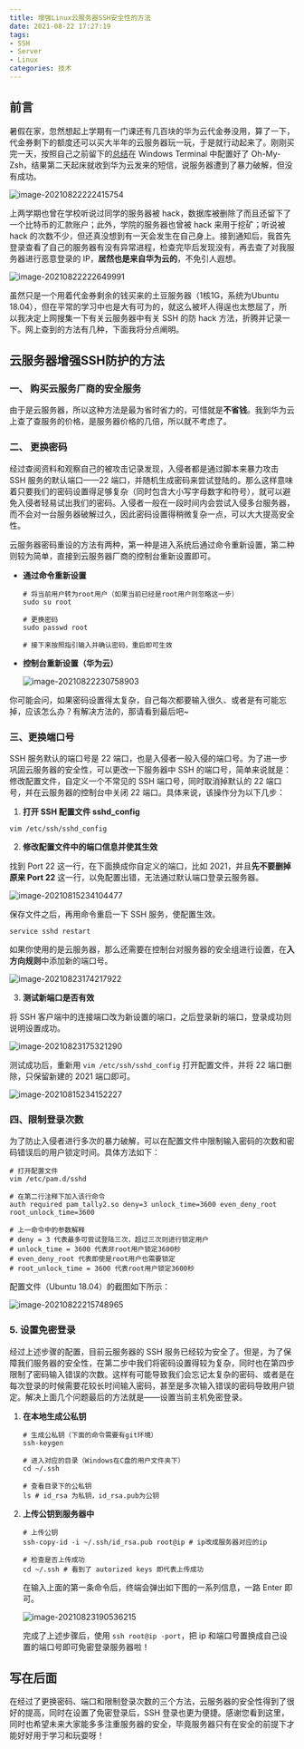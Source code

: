 ```yaml
---
title: 增强Linux云服务器SSH安全性的方法
date: 2021-08-22 17:27:19
tags:
- SSH
- Server
- Linux
categories: 技术
---
```


## 前言

暑假在家，忽然想起上学期有一门课还有几百块的华为云代金券没用，算了一下，代金券剩下的额度还可以买大半年的云服务器玩一玩，于是就行动起来了。刚刚买完一天，按照自己之前留下的[总结](https://blog.charfole.top/Win10%E7%B3%BB%E7%BB%9F%E4%B8%8B%E7%9A%84Windows%20Terminal+WSL%E9%85%8D%E7%BD%AE%E6%8C%87%E5%8D%97.html)在 Windows Terminal 中配置好了 Oh-My-Zsh，结果第二天起床就收到华为云发来的短信，说服务器遭到了暴力破解，但没有成功。

![image-20210822222415754](https://charfole-blog.oss-cn-shenzhen.aliyuncs.com/image/image-20210822222415754.png)
<!--more-->

上两学期也曾在学校听说过同学的服务器被 hack，数据库被删除了而且还留下了一个比特币的汇款账户；此外，学院的服务器也曾被 hack 来用于挖矿；听说被 hack 的次数不少，但还真没想到有一天会发生在自己身上。接到通知后，我首先登录查看了自己的服务器有没有异常进程，检查完毕后发现没有，再去查了对我服务器进行恶意登录的 IP，**居然也是来自华为云的**，不免引人遐想。

![image-20210822222649991](https://charfole-blog.oss-cn-shenzhen.aliyuncs.com/image/image-20210822222649991.png)



虽然只是一个用着代金券剩余的钱买来的土豆服务器（1核1G，系统为Ubuntu 18.04），但在平常的学习中也是大有可为的，就这么被坏人得逞也太憋屈了，所以我决定上网搜集一下有关云服务器中有关 SSH 的防 hack 方法，折腾并记录一下。网上查到的方法有几种，下面我将分点阐明。



## 云服务器增强SSH防护的方法

### 一、 购买云服务厂商的安全服务

由于是云服务器，所以这种方法是最为省时省力的，可惜就是**不省钱**。我到华为云上查了查服务的价格，是服务器价格的几倍，所以就不考虑了。

### 二、 更换密码

经过查阅资料和观察自己的被攻击记录发现，入侵者都是通过脚本来暴力攻击 SSH 服务的默认端口——22 端口，并随机生成密码来尝试登陆的。那么这样意味着只要我们的密码设置得足够复杂（同时包含大小写字母数字和符号），就可以避免入侵者轻易试出我们的密码。入侵者一般在一段时间内会尝试入侵多台服务器，而不会对一台服务器破解过久，因此密码设置得稍微复杂一点，可以大大提高安全性。

云服务器密码重设的方法有两种，第一种是进入系统后通过命令重新设置，第二种则较为简单，直接到云服务器厂商的控制台重新设置即可。

- **通过命令重新设置**

  ```shell
  # 将当前用户转为root用户（如果当前已经是root用户则忽略这一步）
  sudo su root
  
  # 更换密码
  sudo passwd root
  
  # 接下来按照指引输入并确认密码，重启即可生效
  ```

  

- **控制台重新设置（华为云）**

  ![image-20210822230758903](https://charfole-blog.oss-cn-shenzhen.aliyuncs.com/image/image-20210822230758903.png)



你可能会问，如果密码设置得太复杂，自己每次都要输入很久、或者是有可能忘掉，应该怎么办？有解决方法的，那请看到最后吧~

### 三、更换端口号

SSH 服务默认的端口号是 22 端口，也是入侵者一般入侵的端口号。为了进一步巩固云服务器的安全性，可以更改一下服务器中 SSH 的端口号，简单来说就是：修改配置文件，自定义一个不常见的 SSH 端口号，同时取消掉默认的 22 端口号，并在云服务器的控制台中关闭 22 端口。具体来说，该操作分为以下几步：

1. **打开 SSH 配置文件 sshd_config**

  ```shell
  vim /etc/ssh/sshd_config
  ```

2. **修改配置文件中的端口信息并使其生效**

  找到 Port 22 这一行，在下面换成你自定义的端口，比如 2021，并且**先不要删掉原来 Port 22** 这一行，以免配置出错，无法通过默认端口登录云服务器。

  ![image-20210815234104477](https://charfole-blog.oss-cn-shenzhen.aliyuncs.com/image/image-20210815234104477.png)

  

  保存文件之后，再用命令重启一下 SSH 服务，使配置生效。

  ```shell
  service sshd restart
  ```

  如果你使用的是云服务器，那么还需要在控制台对服务器的安全组进行设置，在**入方向规则**中添加新的端口号。

  ![image-20210823174217922](https://charfole-blog.oss-cn-shenzhen.aliyuncs.com/image/image-20210823174217922.png)

  

3. **测试新端口是否有效**

  将 SSH 客户端中的连接端口改为新设置的端口，之后登录新的端口，登录成功则说明设置成功。

  ![image-20210823175321290](https://charfole-blog.oss-cn-shenzhen.aliyuncs.com/image/image-20210823175321290.png)

  

  测试成功后，重新用 ``vim /etc/ssh/sshd_config`` 打开配置文件，并将 22 端口删除，只保留新建的 2021 端口即可。

  ![image-20210815234152227](https://charfole-blog.oss-cn-shenzhen.aliyuncs.com/image/image-20210815234152227.png)



### 四、限制登录次数

为了防止入侵者进行多次的暴力破解，可以在配置文件中限制输入密码的次数和密码错误后的用户锁定时间。具体方法如下：

```shell
# 打开配置文件
vim /etc/pam.d/sshd

# 在第二行注释下加入该行命令
auth required pam_tally2.so deny=3 unlock_time=3600 even_deny_root root_unlock_time=3600

# 上一命令中的参数解释
# deny = 3 代表最多可尝试登陆三次，超过三次则进行锁定用户
# unlock_time = 3600 代表非root用户锁定3600秒
# even_deny_root 代表即使是root用户也需要锁定
# root_unlock_time = 3600 代表root用户锁定3600秒
```

配置文件（Ubuntu 18.04）的截图如下所示：

![image-20210822215748965](https://charfole-blog.oss-cn-shenzhen.aliyuncs.com/image/image-20210822215748965.png)



### 5. 设置免密登录

经过上述步骤的配置，目前云服务器的 SSH 服务已经较为安全了。但是，为了保障我们服务器的安全性，在第二步中我们将密码设置得较为复杂，同时也在第四步限制了密码输入错误的次数。这样有可能导致我们会忘记太复杂的密码、或者是在每次登录的时候需要花较长时间输入密码，甚至是多次输入错误的密码导致用户锁定。解决上面几个问题最后的方法就是——设置当前主机免密登录。

1. **在本地生成公私钥**

   ```shell
   # 生成公私钥（下面的命令需要有git环境）
   ssh-keygen
   
   # 进入对应的目录（Windows在C盘的用户文件夹下）
   cd ~/.ssh 
   
   # 查看目录下的公私钥
   ls # id_rsa 为私钥，id_rsa.pub为公钥
   ```

2. **上传公钥到服务器中**

   ```shell
   # 上传公钥
   ssh-copy-id -i ~/.ssh/id_rsa.pub root@ip # ip改成服务器对应的ip
   
   # 检查是否上传成功
   cd ~/.ssh # 看到了 autorized keys 即代表上传成功
   ```

   在输入上面的第一条命令后，终端会弹出如下图的一系列信息，一路 Enter 即可。

   ![image-20210823190536215](https://charfole-blog.oss-cn-shenzhen.aliyuncs.com/image/image-20210823190536215.png)

   完成了上述步骤后，使用 ```ssh root@ip -port```，把 ip 和端口号置换成自己设置的端口号即可免密登录服务器啦！



## 写在后面

在经过了更换密码、端口和限制登录次数的三个方法，云服务器的安全性得到了很好的提高，同时在设置了免密登录后，SSH 登录也更为便捷。感谢您看到这里，同时也希望未来大家能多多注重服务器的安全，毕竟服务器只有在安全的前提下才能好好用于学习和玩耍呀！
